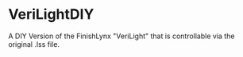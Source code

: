 # VeriLightDIY
A DIY Version of the FinishLynx "VeriLight" that is controllable via the original .lss file. 
